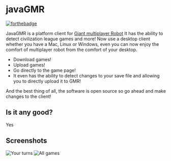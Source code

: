 # javaGMR # 
[![forthebadge](https://forthebadge.com/images/badges/powered-by-electricity.svg)](https://forthebadge.com)


JavaGMR is a platform client for [Giant multiplayer Robot](http://multiplayerrobot.com/) It has the ability to detect civilization league games and more!
Now use a desktop client whether you have a Mac, Linux or Windows, even you can now enjoy the comfort of multiplayer robot from the comfort of your desktop.

- Download games!
- Upload games!
- Go directly to the game page!
- It even has the ability to detect changes to your save file and allowing you to directly upload it to GMR!

And the best thing of all, the software is open source so go ahead and make changes to the client!

## Is it any good? ##
 
Yes

## Screenshots ##

![Your turns](/images/yourturn.JPG)
![All games](/images/allgames.JPG)

